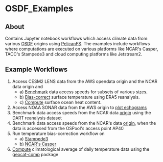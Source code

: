 # OSDF_Examples

## About
Contains Jupyter notebook workflows which access climate data from various [OSDF](https://osg-htc.org/services/osdf.html) origins using [PelicanFS](https://github.com/PelicanPlatform/pelicanfs). The examples include workflows where computations are executed on various platforms like NCAR's Casper, TACC's Stampede3 and cloud computing platforms like Jetstream2. 


## Example Workflows
1) Access CESM2 LENS data from the AWS opendata origin and the NCAR data origin and
   - a) [Benchmark](jupyter_notebooks/aws_benchmark.ipynb) data access speeds for subsets of various sizes.
   - b) [Bias-correct](jupyter_notebooks/cesm_bias.ipynb) surface temperature using ERA5 reanalysis. 
   - c) [Compute](jupyter_notebooks/cesm_oceanheat.ipynb) surface ocean heat content. 
2) Access NOAA SONAR data from the AWS origin to [plot echograms](jupyter_notebooks/sonar_ai.ipynb)
3) Benchmark data access speeds from the NCAR data [origin](jupyter_notebooks/ncar_benchmark.ipynb) using the DART reanalysis dataset
4) Benchmark data access speeds from the NCAR's data [origin](jupyter_notebooks/ncar_benchmark_ap40.ipynb), when the data is accessed from the OSPool's access point AP40
5) Run temperature bias-correction workflow on
   - a) [Stampede3](jupyter_notebooks/cesm_osdf_stampede3.ipynb)
   - b) [NCAR's Casper](jupyter_notebooks/cesm_posix_bias.ipynb)
6) [Compute](jupyter_notebooks/geocat_climatology.ipynb) climatological average of daily temperature data using the [geocat-comp](https://geocat-comp.readthedocs.io/en/stable/examples/climatology_average.html) package
 

